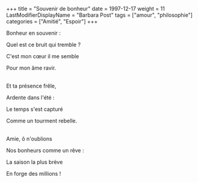 +++
title = "Souvenir de bonheur"
date = 1997-12-17
weight = 11
LastModifierDisplayName = "Barbara Post"
tags = ["amour", "philosophie"]
categories = ["Amitié", "Espoir"]
+++

Bonheur en souvenir :

Quel est ce bruit qui tremble ?

C'est mon cœur il me semble

Pour mon âme ravir.

 \
Et ta présence frêle,

Ardente dans l'été :

Le temps s'est capturé

Comme un tourment rebelle.

 \
Amie, ô n'oublions

Nos bonheurs comme un rêve :

La saison la plus brève

En forge des millions !

